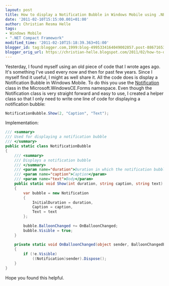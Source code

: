 ```yaml
---
layout: post
title: How to display a Notification Bubble in Windows Mobile using .NETCF
date: '2011-02-10T15:15:00.001+01:00'
author: Christian Resma Helle
tags:
- Windows Mobile
- ".NET Compact Framework"
modified_time: '2011-02-10T15:18:39.363+01:00'
blogger_id: tag:blogger.com,1999:blog-4995334164049002857.post-8867165319107967945
blogger_orig_url: https://christian-helle.blogspot.com/2011/02/how-to-display-notification-bubble-in.html
---
```


Yesterday, I found myself using an old piece of code that I wrote ages ago. It's something I've used every now and then for past few years. Since I myself find it useful, I might as well share it. All the code does is display a Notification Bubble in Windows Mobile. To do this you use the [Notification]("http://msdn.microsoft.com/en-us/library/microsoft.windowsce.forms.notification.aspx) class in the Microsoft.WindowsCE.Forms namespace. Even though the Notification class is very straight forward and easy to use, I created a helper class so that I only need to write one line of code for displaying a notification bubble: 

```csharp
NotificationBubble.Show(2, "Caption", "Text");  
```

Implementation:

```csharp
/// <summary>
/// Used for displaying a notification bubble
/// </summary>
public static class NotificationBubble
{
    /// <summary>
    /// Displays a notification bubble
    /// </summary>
    /// <param name="duration">Duration in which the notification bubble is shown (in seconds)</param>
    /// <param name="caption">Caption</param>
    /// <param name="text">Body</param>
    public static void Show(int duration, string caption, string text)
    {
        var bubble = new Notification
        {
            InitialDuration = duration,
            Caption = caption,
            Text = text
        };
 
        bubble.BalloonChanged += OnBalloonChanged;
        bubble.Visible = true;
    }
 
    private static void OnBalloonChanged(object sender, BalloonChangedEventArgs e)
    {
        if (!e.Visible)
            ((Notification)sender).Dispose();
    }
}
```

Hope you found this helpful.